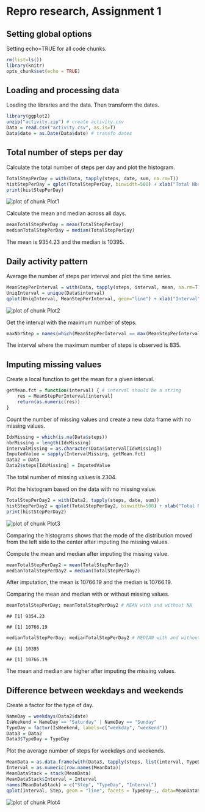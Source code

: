 Repro research, Assignment 1
============================

## Setting global options

Setting echo=TRUE for all code chunks.


```r
rm(list=ls())
library(knitr)
opts_chunk$set(echo = TRUE)
```

## Loading and processing data

Loading the libraries and the data. Then transform the dates.


```r
library(ggplot2)
unzip("activity.zip") # create activity.csv
Data = read.csv("activity.csv", as.is=T)
Data$date = as.Date(Data$date) # transfo dates
```

## Total number of steps per day

Calculate the total number of steps per day and plot the histogram.


```r
TotalStepPerDay = with(Data, tapply(steps, date, sum, na.rm=T))
histStepPerDay = qplot(TotalStepPerDay, binwidth=500) + xlab("Total Nbr Of Steps (Per Day)") + ylab("Nbr Of Days") + ggtitle("Total Nbr of Steps")
print(histStepPerDay)
```

![plot of chunk Plot1](figure/Plot1-1.png) 

Calculate the mean and median across all days.


```r
meanTotalStepPerDay = mean(TotalStepPerDay)
medianTotalStepPerDay = median(TotalStepPerDay)
```

The mean is 9354.23 and the median is 10395.

## Daily activity pattern

Average the number of steps per interval and plot the time series.


```r
MeanStepPerInterval = with(Data, tapply(steps, interval, mean, na.rm=T))
UniqInterval = unique(Data$interval)
qplot(UniqInterval, MeanStepPerInterval, geom="line") + xlab("Interval") + ylab("Average Nbr of Steps") + ggtitle("Activity Pattern")
```

![plot of chunk Plot2](figure/Plot2-1.png) 

Get the interval with the maximum number of steps.


```r
maxNbrStep = names(which(MeanStepPerInterval == max(MeanStepPerInterval))) # interval 835
```

The interval where the maximum number of steps is observed is 835.

## Imputing missing values

Create a local function to get the mean for a given interval.


```r
getMean.fct = function(interval) { # interval should be a string
    res = MeanStepPerInterval[interval]
    return(as.numeric(res))
}
```

Count the number of missing values and create a new data frame with no missing values.


```r
IdxMissing = which(is.na(Data$steps))
nbrMissing = length(IdxMissing)
IntervalMissing = as.character(Data$interval[IdxMissing])
ImputedValue = sapply(IntervalMissing, getMean.fct)
Data2 = Data
Data2$steps[IdxMissing] = ImputedValue
```

The total number of missing values is 2304.

Plot the histogram based on the data with no missing value.


```r
TotalStepPerDay2 = with(Data2, tapply(steps, date, sum))
histStepPerDay2 = qplot(TotalStepPerDay2, binwidth=500) + xlab("Total Nbr Of Steps (Per Day)") + ylab("Nbr Of Days") + ggtitle("Total Nbr of Steps (no NA)")
print(histStepPerDay2)
```

![plot of chunk Plot3](figure/Plot3-1.png) 

Comparing the histograms shows that the mode of the distribution moved from the left side to the center after imputing the missing values.

Compute the mean and median after imputing the missing value.


```r
meanTotalStepPerDay2 = mean(TotalStepPerDay2)
medianTotalStepPerDay2 = median(TotalStepPerDay2)
```

After imputation, the mean is 10766.19 and the median is 10766.19.

Comparing the mean and median with or without missing values.


```r
meanTotalStepPerDay; meanTotalStepPerDay2 # MEAN with and without NA
```

```
## [1] 9354.23
```

```
## [1] 10766.19
```

```r
medianTotalStepPerDay; medianTotalStepPerDay2 # MEDIAN with and without NA
```

```
## [1] 10395
```

```
## [1] 10766.19
```

The mean and median are higher after imputing the missing values.

## Difference between weekdays and weekends

Create a factor for the type of day.


```r
NameDay = weekdays(Data2$date)
IsWeekend = NameDay == "Saturday" | NameDay == "Sunday"
TypeDay = factor(IsWeekend, labels=c("weekday", "weekend"))
Data3 = Data2
Data3$TypeDay = TypeDay
```

Plot the average number of steps for weekdays and weekends.


```r
MeanData = as.data.frame(with(Data3, tapply(steps, list(interval, TypeDay), mean)))
Interval = as.numeric(row.names(MeanData))
MeanDataStack = stack(MeanData)
MeanDataStack$Interval = Interval
names(MeanDataStack) = c("Step", "TypeDay", "Interval")
qplot(Interval, Step, geom = "line", facets = TypeDay~., data=MeanDataStack) + xlab("Interval") + ylab("Average Nbr of Steps") + ggtitle("Activity Pattern (no NA)")
```

![plot of chunk Plot4](figure/Plot4-1.png) 









